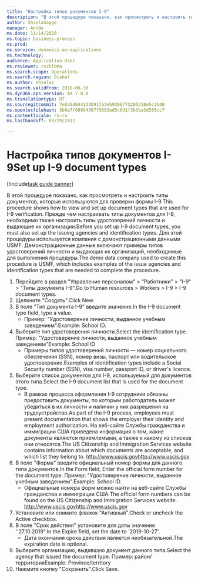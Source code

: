 ```yaml
--- 
title: "Настройка типов документов I-9"
description: "В этой процедуре показано, как просмотреть и настроить типы документов, которые используются для проверки формы I-9."
author: ShielaSogge
manager: AnnBe
ms.date: 11/14/2016
ms.topic: business-process
ms.prod: 
ms.service: dynamics-ax-applications
ms.technology: 
audience: Application User
ms.reviewer: rschloma
ms.search.scope: Operations
ms.search.region: Global
ms.author: shielas
ms.search.validFrom: 2016-06-30
ms.dyn365.ops.version: AX 7.0.0
ms.translationtype: HT
ms.sourcegitcommit: 7e0a5d044133b917a3eb9386773205218e5c1b40
ms.openlocfilehash: 3b0e7f09994367f5683ed5c6d1f3b3ba3d550cc7
ms.contentlocale: ru-ru
ms.lasthandoff: 09/29/2017

---
```

# <a name="set-up-i-9-document-types"></a><span data-ttu-id="56e2b-103">Настройка типов документов I-9</span><span class="sxs-lookup"><span data-stu-id="56e2b-103">Set up I-9 document types</span></span>

[!include[task guide banner](../../../includes/task-guide-banner.md)]

<span data-ttu-id="56e2b-104">В этой процедуре показано, как просмотреть и настроить типы документов, которые используются для проверки формы I-9.</span><span class="sxs-lookup"><span data-stu-id="56e2b-104">This procedure shows how to view and set up document types that are used for I-9 verification.</span></span> <span data-ttu-id="56e2b-105">Прежде чем настраивать типы документов для I-9, необходимо также настроить типы удостоверений личности и выдающие их организации.</span><span class="sxs-lookup"><span data-stu-id="56e2b-105">Before you set up I-9 document types, you must also set up the issuing agencies and identification types.</span></span> <span data-ttu-id="56e2b-106">Для этой процедуры используется компания с демонстрационными данными USMF. Демонстрационные данные включают примеры типов удостоверений личности и выдающих их организаций, необходимые для выполнения процедуры.</span><span class="sxs-lookup"><span data-stu-id="56e2b-106">The demo data company used to create this procedure is USMF, which includes examples of the issue agencies and identification types that are needed to complete the procedure.</span></span>

1. <span data-ttu-id="56e2b-107">Перейдите в раздел "Управление персоналом" > "Работники" > "I-9" > "Типы документа I-9".</span><span class="sxs-lookup"><span data-stu-id="56e2b-107">Go to Human resources > Workers > I-9 > I-9 document types.</span></span>
2. <span data-ttu-id="56e2b-108">Щелкните "Создать".</span><span class="sxs-lookup"><span data-stu-id="56e2b-108">Click New.</span></span>
3. <span data-ttu-id="56e2b-109">В поле "Тип документа I-9" введите значение.</span><span class="sxs-lookup"><span data-stu-id="56e2b-109">In the I-9 document type field, type a value.</span></span>
    * <span data-ttu-id="56e2b-110">Пример: "Удостоверение личности, выданное учебным заведением".</span><span class="sxs-lookup"><span data-stu-id="56e2b-110">Example: School ID.</span></span>  
4. <span data-ttu-id="56e2b-111">Выберите тип удостоверения личности.</span><span class="sxs-lookup"><span data-stu-id="56e2b-111">Select the identification type.</span></span>  <span data-ttu-id="56e2b-112">Пример: "Удостоверение личности, выданное учебным заведением"</span><span class="sxs-lookup"><span data-stu-id="56e2b-112">Example:  School ID</span></span>
    * <span data-ttu-id="56e2b-113">Примеры типов удостоверений личности — номер социального обеспечения (SSN), номер визы, паспорт или водительское удостоверение.</span><span class="sxs-lookup"><span data-stu-id="56e2b-113">Examples of identification types include a Social Security number (SSN), visa number, passport ID, or driver's licence.</span></span>  
5. <span data-ttu-id="56e2b-114">Выберите список документов для I-9, используемый для документов этого типа.</span><span class="sxs-lookup"><span data-stu-id="56e2b-114">Select the I-9 document list that is used for the document type.</span></span>
    * <span data-ttu-id="56e2b-115">В рамках процесса оформления I-9 сотрудники обязаны предоставить документы, по которым работодатель может убедиться в их личности и наличии у них разрешения на трудоустройство.</span><span class="sxs-lookup"><span data-stu-id="56e2b-115">As part of the I-9 process, employees must present documentation that shows the employer their identity and employment authorization.</span></span> <span data-ttu-id="56e2b-116">На веб-сайте Службы гражданства и иммиграции США приведена информация о том, какие документы являются приемлемыми, а также к какому из списков они относятся.</span><span class="sxs-lookup"><span data-stu-id="56e2b-116">The US Citizenship and Immigration Services website contains information about which documents are acceptable, and which list they belong to.</span></span>  <span data-ttu-id="56e2b-117">http://www.uscis.gov</span><span class="sxs-lookup"><span data-stu-id="56e2b-117">http://www.uscis.gov</span></span>  
6. <span data-ttu-id="56e2b-118">В поле "Форма" введите официальный номер формы для данного типа документов.</span><span class="sxs-lookup"><span data-stu-id="56e2b-118">In the Form field, Enter the official form number for the document type.</span></span> <span data-ttu-id="56e2b-119">Пример: "Удостоверение личности, выданное учебным заведением".</span><span class="sxs-lookup"><span data-stu-id="56e2b-119">Example: School ID.</span></span>
    * <span data-ttu-id="56e2b-120">Официальные номера форм можно найти на веб-сайте Службы гражданства и иммиграции США.</span><span class="sxs-lookup"><span data-stu-id="56e2b-120">The official form numbers can be found on the US Citizenship and Immigration Services website.</span></span>  <span data-ttu-id="56e2b-121">http://www.uscis.gov</span><span class="sxs-lookup"><span data-stu-id="56e2b-121">http://www.uscis.gov</span></span>  
7. <span data-ttu-id="56e2b-122">Установите или снимите флажок "Активный".</span><span class="sxs-lookup"><span data-stu-id="56e2b-122">Check or uncheck the Active checkbox.</span></span>
8. <span data-ttu-id="56e2b-123">В поле "Срок действия" установите для даты значение ''27.10.2019".</span><span class="sxs-lookup"><span data-stu-id="56e2b-123">In the Expire field, set the date to '2019-10-27'.</span></span>
    * <span data-ttu-id="56e2b-124">Дата окончания срока действия является необязательной.</span><span class="sxs-lookup"><span data-stu-id="56e2b-124">The expiration date is optional.</span></span>  
9. <span data-ttu-id="56e2b-125">Выберите организацию, выдавшую документ данного типа.</span><span class="sxs-lookup"><span data-stu-id="56e2b-125">Select the agency that issued the document type.</span></span> <span data-ttu-id="56e2b-126">Пример: район/территория</span><span class="sxs-lookup"><span data-stu-id="56e2b-126">Example: Province/territory</span></span>
10. <span data-ttu-id="56e2b-127">Нажмите кнопку "Сохранить".</span><span class="sxs-lookup"><span data-stu-id="56e2b-127">Click Save.</span></span>



